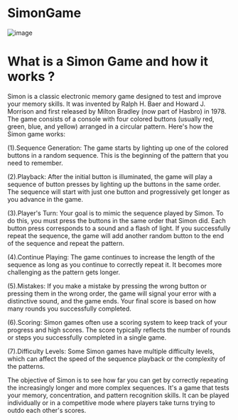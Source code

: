 # SimonGame
![image](https://github.com/mrswastik-robot/SimonGame/assets/107865087/7cb96e34-a0c4-4372-bb30-9143cb422235)

# What is a Simon Game and how it works ?


Simon is a classic electronic memory game designed to test and improve your memory skills. It was invented by Ralph H. Baer and Howard J. Morrison and first released by Milton Bradley (now part of Hasbro) in 1978. The game consists of a console with four colored buttons (usually red, green, blue, and yellow) arranged in a circular pattern. Here's how the Simon game works:

(1).Sequence Generation: The game starts by lighting up one of the colored buttons in a random sequence. This is the beginning of the pattern that you need to remember.

(2).Playback: After the initial button is illuminated, the game will play a sequence of button presses by lighting up the buttons in the same order. The sequence will start with just one button and progressively get longer as you advance in the game.

(3).Player's Turn: Your goal is to mimic the sequence played by Simon. To do this, you must press the buttons in the same order that Simon did. Each button press corresponds to a sound and a flash of light. If you successfully repeat the sequence, the game will add another random button to the end of the sequence and repeat the pattern.

(4).Continue Playing: The game continues to increase the length of the sequence as long as you continue to correctly repeat it. It becomes more challenging as the pattern gets longer.

(5).Mistakes: If you make a mistake by pressing the wrong button or pressing them in the wrong order, the game will signal your error with a distinctive sound, and the game ends. Your final score is based on how many rounds you successfully completed.

(6).Scoring: Simon games often use a scoring system to keep track of your progress and high scores. The score typically reflects the number of rounds or steps you successfully completed in a single game.

(7).Difficulty Levels: Some Simon games have multiple difficulty levels, which can affect the speed of the sequence playback or the complexity of the patterns.

The objective of Simon is to see how far you can get by correctly repeating the increasingly longer and more complex sequences. It's a game that tests your memory, concentration, and pattern recognition skills. It can be played individually or in a competitive mode where players take turns trying to outdo each other's scores.






